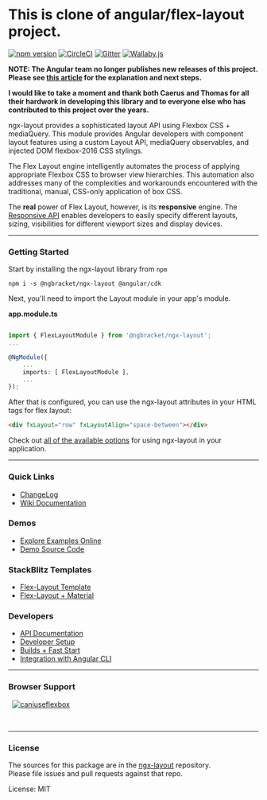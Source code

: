 # This is clone of angular/flex-layout project.

[![npm version](https://badge.fury.io/js/%40ngbracket%2Fngx-layout.svg)](https://www.npmjs.com/package/@ngbracket/ngx-layout)
[![CircleCI](https://dl.circleci.com/status-badge/img/gh/ngbracket/ngx-layout/tree/main.svg?style=svg)](https://dl.circleci.com/status-badge/redirect/gh/ngbracket/ngx-layout/tree/main)
[![Gitter](https://badges.gitter.im/angular/flex-layout.svg)](https://gitter.im/angular/flex-layout)
[![Wallaby.js](https://img.shields.io/badge/wallaby.js-powered-blue.svg?style=flat&logo=github)](https://wallabyjs.com/oss/)

**NOTE: The Angular team no longer publishes new releases of this project. Please see [this article](https://medium.com/@caerus.karu/farewell-flex-layout-aaa567023769) for the explanation and next steps.**

**I would like to take a moment and thank both Caerus and Thomas for all their hardwork in developing this library and to everyone else who has contributed to this project over the years.**

ngx-layout provides a sophisticated layout API using Flexbox CSS + mediaQuery.
This module provides Angular developers with component layout features using a
custom Layout API, mediaQuery observables, and injected DOM flexbox-2016 CSS stylings.

The Flex Layout engine intelligently automates the process of applying appropriate
Flexbox CSS to browser view hierarchies. This automation also addresses many of the
complexities and workarounds encountered with the traditional, manual, CSS-only application of box CSS.

The **real** power of Flex Layout, however, is its **responsive** engine. The
[Responsive API](https://github.com/ngbracket/ngx-layout/wiki/Responsive-API) enables developers to easily specify
different layouts, sizing, visibilities for different viewport sizes and display devices.

---

### Getting Started

Start by installing the ngx-layout library from `npm`

`npm i -s @ngbracket/ngx-layout @angular/cdk`

Next, you'll need to import the Layout module in your app's module.

**app.module.ts**

```ts

import { FlexLayoutModule } from '@ngbracket/ngx-layout';
...

@NgModule({
    ...
    imports: [ FlexLayoutModule ],
    ...
});
```

After that is configured, you can use the ngx-layout attributes in your HTML tags for flex layout:

```html
<div fxLayout="row" fxLayoutAlign="space-between"></div>
```

Check out [all of the available options](https://github.com/ngbracket/ngx-layout/wiki/Declarative-API-Overview) for using ngx-layout in your application.

---

### Quick Links

- [ChangeLog](https://github.com/ngbracket/ngx-layout/blob/main/CHANGELOG.md)
- [Wiki Documentation](https://github.com/ngbracket/ngx-layout/wiki)

### Demos

- [Explore Examples Online](https://tburleson-layouts-demos.firebaseapp.com/)
- [Demo Source Code](https://github.com/ngbracket/ngx-layout/blob/main/src/apps/demo-app/src/app/app.module.ts)

### StackBlitz Templates

- [Flex-Layout Template](https://stackblitz.com/edit/flex-layout-seed)
- [Flex-Layout + Material](https://stackblitz.com/edit/flex-layout-material-seed)

### Developers

- [API Documentation](https://github.com/ngbracket/ngx-layout/wiki/API-Documentation)
- [Developer Setup](https://github.com/ngbracket/ngx-layout/wiki/Developer-Setup)
- [Builds + Fast Start](https://github.com/ngbracket/ngx-layout/wiki/Fast-Starts)
- [Integration with Angular CLI](https://github.com/ngbracket/ngx-layout/wiki/Using-Angular-CLI)

---

### Browser Support

&nbsp;
<a href="http://caniuse.com/#feat=flexbox" target="_blank">
![caniuseflexbox](https://cloud.githubusercontent.com/assets/210413/21288118/917e3faa-c440-11e6-9b08-28aff590c7ae.png)
</a>

<br/>

---

### License

The sources for this package are in the [ngx-layout](https://github.com/ngbracket/ngx-layout) repository. <br/>
Please file issues and pull requests against that repo.

License: MIT

